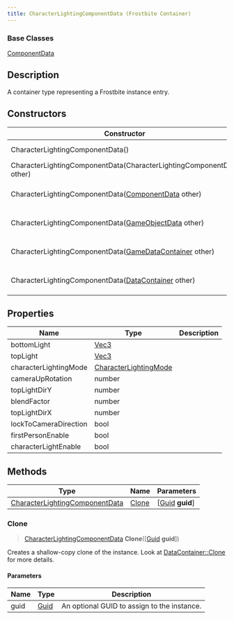 ```yaml
---
title: CharacterLightingComponentData (Frostbite Container)
---
```

### Base Classes

[ComponentData](ComponentData)

## Description

A container type representing a Frostbite instance entry.

## Constructors

| Constructor                                                                               | Description                                                                                                                                         |
| ----------------------------------------------------------------------------------------- | --------------------------------------------------------------------------------------------------------------------------------------------------- |
| CharacterLightingComponentData()                                                          | Create a new instance of this container type.                                                                                                       |
| CharacterLightingComponentData(CharacterLightingComponentData other)                      | Create a reference copy of an instance of the same type.                                                                                            |
| CharacterLightingComponentData([ComponentData](ComponentData) other)                      | Upcast an instance of type [ComponentData](ComponentData) to [CharacterLightingComponentData](CharacterLightingComponentData).                      |
| CharacterLightingComponentData([GameObjectData](GameObjectData) other)                    | Upcast an instance of type [GameObjectData](GameObjectData) to [CharacterLightingComponentData](CharacterLightingComponentData).                    |
| CharacterLightingComponentData([GameDataContainer](GameDataContainer) other)              | Upcast an instance of type [GameDataContainer](GameDataContainer) to [CharacterLightingComponentData](CharacterLightingComponentData).              |
| CharacterLightingComponentData([DataContainer](/vext/ref/cls/shr/datacontainer) other) | Upcast an instance of type [DataContainer](/vext/ref/cls/shr/datacontainer) to [CharacterLightingComponentData](CharacterLightingComponentData). |

## Properties

| Name                  | Type                                           | Description |
| --------------------- | ---------------------------------------------- | ----------- |
| bottomLight           | [Vec3](/vext/ref/cls/shr/Vec3)              |             |
| topLight              | [Vec3](/vext/ref/cls/shr/Vec3)              |             |
| characterLightingMode | [CharacterLightingMode](CharacterLightingMode) |             |
| cameraUpRotation      | number                                         |             |
| topLightDirY          | number                                         |             |
| blendFactor           | number                                         |             |
| topLightDirX          | number                                         |             |
| lockToCameraDirection | bool                                           |             |
| firstPersonEnable     | bool                                           |             |
| characterLightEnable  | bool                                           |             |

## Methods

| Type                                                             | Name            | Parameters                                     |
| ---------------------------------------------------------------- | --------------- | ---------------------------------------------- |
| [CharacterLightingComponentData](CharacterLightingComponentData) | [Clone](#clone) | \[[Guid](/vext/ref/cls/shr/guid) **guid**\] |

### Clone

> [CharacterLightingComponentData](CharacterLightingComponentData) **Clone**(\[[Guid](/vext/ref/cls/shr/guid) **guid**\])

Creates a shallow-copy clone of the instance. Look at [DataContainer::Clone](/vext/ref/cls/shr/datacontainer#clone) for more details.

#### Parameters

| Name | Type         | Description                                 |
| ---- | ------------ | ------------------------------------------- |
| guid | [Guid](Guid) | An optional GUID to assign to the instance. |
